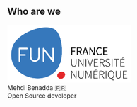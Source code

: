 ## Who are we

<img src="media/logo_fun.png" style="width: 280px;">
<div>
  Mehdi Benadda 🇫🇷<br>
  Open Source developer
</div>
